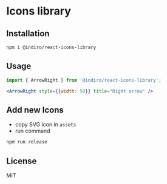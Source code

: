# Icons library

## Installation

```bash
npm i @indiro/react-icons-library
```

## Usage

```jsx
import { ArrowRight } from '@indiro/react-icons-library';

<ArrowRight style={{width: 50}} title="Right arrow" />
```
## Add new Icons

 - copy SVG icon in `assets`
 - run command

```bash
npm run release
```

## License

MIT
